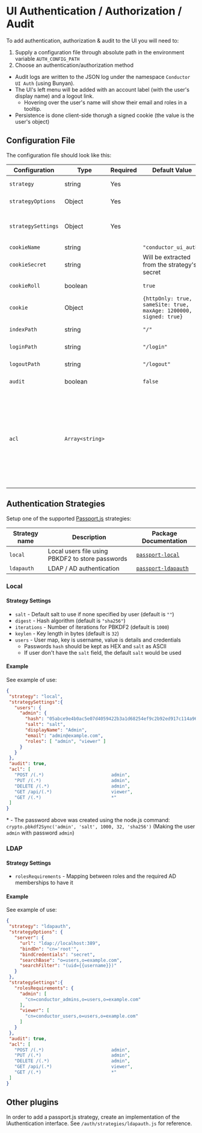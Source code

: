 # UI Authentication / Authorization / Audit

To add authentication, authorization & audit to the UI you will need to:
1. Supply a configuration file through absolute path in the environment variable `AUTH_CONFIG_PATH`
2. Choose an authentication/authorization method

* Audit logs are written to the JSON log under the namespace `Conductor UI Auth` (using Bunyan).
* The UI's left menu will be added with an account label (with the user's display name) and a logout link.
  - Hovering over the user's name will show their email and roles in a tooltip. 
* Persistence is done client-side thorugh a signed cookie (the value is the user's object) 

## Configuration File

The configuration file should look like this: 

| Configuration      | Type   |Required|Default Value|Description
|--------------------|--------|-----|------------|-----------
| `strategy`         | string | Yes |            | Authentication type (see table below for options)
| `strategyOptions`  | Object | Yes |            | The object passed to the constructor of the strategy
| `strategySettings` | Object | Yes |            | strategy specific settings, will probably contain mapping between authentication method to roles
| `cookieName`       | string |     | `"conductor_ui_auth"` | A name for the session cookie
| `cookieSecret`     | string |     | Will be extracted from the strategy's secret| A secret to encrypt the session cookie
| `cookieRoll`       | boolean|     | `true`     | Whether the expiration of the cookie will extend on every call
| `cookie`           | Object |     | `{httpOnly: true, sameSite: true, maxAge: 1200000, signed: true}` | Cookie options for "cookie-parser" middleware (value merged with defaults)
| `indexPath`        | string |     | `"/"`      | The default path to redirect after a successful login (default is /)
| `loginPath`        | string |     | `"/login"` | The path to the login ui (default is /login)
| `logoutPath`       | string |     | `"/logout"`| The path to the logout call (default is /logout)
| `audit`            | boolean|     | `false`    | Enable auditing of login, logout & access (failed and successful)
| `acl`              | `Array<string>`| |        | Access Control List. Path role-based access control, being checked in order using `path-to-regexp` (https://github.com/pillarjs/path-to-regexp). The format is `"<METHOD> <PATH-TO-REGEXP> <ROLES>"` (can have any amount of spaces between for readability). To make a path public put `*` as roles, otherwise put all required roles (separated by commas).


## Authentication Strategies
 
Setup one of the supported [Passport.js](http://www.passportjs.org/) strategies:

| Strategy name | Description                                      | Package Documentation
|---------------|--------------------------------------------------|----------------------
| `local`       | Local users file using PBKDF2 to store passwords | [`passport-local`](https://github.com/jaredhanson/passport-local)
| `ldapauth`    | LDAP / AD authentication                         | [`passport-ldapauth`](http://www.passportjs.org/packages/passport-ldapauth/)

### Local

#### Strategy Settings

* `salt` - Default salt to use if none specified by user (default is `""`)
* `digest` - Hash algorithm (default is `"sha256"`)
* `iterations` - Number of iterations for PBKDF2 (default is `1000`)
* `keylen` - Key length in bytes (default is `32`)
* `users` - User map, key is username, value is details and credentials 
  * Passwords `hash` should be kept as HEX and `salt` as ASCII
  * If user don't have the `salt` field, the default `salt` would be used

#### Example

See example of use:
 ```json
{
  "strategy": "local",
  "strategySettings":{
    "users": {
      "admin": {
        "hash": "05abce9e4b0ac5e07d4059422b3a1d68254ef9c2b92ed917c114a96158fb7c64",
        "salt": "salt",
        "displayName": "Admin",
        "email": "admin@example.com",
        "roles": [ "admin", "viewer" ]
      }
    }
  },
  "audit": true,
  "acl": [
    "POST /(.*)                         admin",
    "PUT /(.*)                          admin",
    "DELETE /(.*)                       admin",
    "GET /api/(.*)                      viewer",
    "GET /(.*)                          *"
  ]
}
```

\* - The password above was created using the node.js command: `crypto.pbkdf2Sync('admin', 'salt', 1000, 32, 'sha256')` (Making the user `admin` with password `admin`)

### LDAP

#### Strategy Settings

* `rolesRequirements` - Mapping between roles and the required AD memberships to have it


#### Example

See example of use:
 ```json
{
  "strategy": "ldapauth",
  "strategyOptions": {
    "server": {
      "url": "ldap://localhost:389",
      "bindDn": "cn='root'",
      "bindCredentials": "secret",
      "searchBase": "o=users,o=example.com",
      "searchFilter": "(uid={{username}})"
    }
  },
  "strategySettings":{
    "rolesRequirements": {
      "admin": [
        "cn=conductor_admins,o=users,o=example.com"
      ],
      "viewer": [
        "cn=conductor_users,o=users,o=example.com"
      ]
    }
  },
  "audit": true,
  "acl": [
    "POST /(.*)                         admin",
    "PUT /(.*)                          admin",
    "DELETE /(.*)                       admin",
    "GET /api/(.*)                      viewer",
    "GET /(.*)                          *"
  ]
}
```
 
## Other plugins

In order to add a passport.js strategy, create an implementation of the IAuthentication interface.
See `/auth/strategies/ldapauth.js` for reference.
